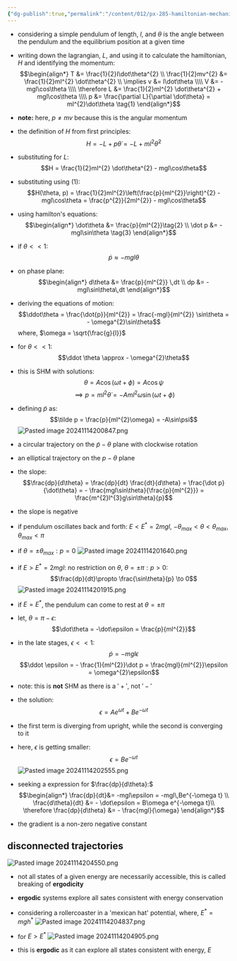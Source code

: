 ```yaml
---
{"dg-publish":true,"permalink":"/content/012/px-285-hamiltonian-mechanics-and-fluid-dynamics/term-1-hamiltonian-mechanics/f-hamilton-s-equations/px-285-f3b-a-pendulum/","noteIcon":"1","created":"2024-11-25T10:50:32.000+00:00","updated":"2024-12-12T13:38:35.132+00:00"}
---
```


- considering a simple pendulum of length, $l$, and $\theta$ is the angle between the pendulum and the equilibrium position at a given time
- writing down the lagrangian, $L$, and using it to calculate the hamiltonian, $H$ and identifying the momentum: 
$$\begin{align*}
	T &= \frac{1}{2}I\dot\theta^{2} \\
	\frac{1}{2}mv^{2} &= \frac{1}{2}ml^{2} \dot\theta^{2} \\
	\implies v &= l\dot\theta \\\\
	V &= -mgl\cos\theta \\\\
	\therefore L &= \frac{1}{2}ml^{2} \dot\theta^{2} + mgl\cos\theta \\\\
	p &= \frac{\partial L}{\partial \dot\theta} = ml^{2}\dot\theta \tag{1}
\end{align*}$$
- **note:** here, $p \neq mv$ because this is the angular momentum
- the definition of $H$ from first principles: 
$$H = - L + p \dot\theta = - L + ml^{2}\dot\theta^{2}$$
- substituting for $L:$ 
$$H = \frac{1}{2}ml^{2} \dot\theta^{2} - mgl\cos\theta$$
- substituting using $(1):$ 
$$H(\theta, p) = \frac{1}{2}ml^{2}\left(\frac{p}{ml^{2}}\right)^{2} - mgl\cos\theta = \frac{p^{2}}{2ml^{2}} - mgl\cos\theta$$
- using hamilton's equations: 
$$\begin{align*}
	\dot\theta &= \frac{p}{ml^{2}}\tag{2} \\
	\dot p &= -mgl\sin\theta \tag{3}
\end{align*}$$
- if $\theta<<1:$ 
$$\dot p \approx -mgl\theta$$ 
- on phase plane: 
$$\begin{align*}
	d\theta &= \frac{p}{ml^{2}} \,dt \\
	dp &= -mgl\sin\theta\,dt
\end{align*}$$

- deriving the equations of motion: 
$$\ddot\theta = \frac{\dot{p}}{ml^{2}} = \frac{-mgl}{ml^{2}} \sin\theta = - \omega^{2}\sin\theta$$
	where, $\omega = \sqrt{\frac{g}{l}}$
- for $\theta<<1:$ 
$$\ddot \theta \approx - \omega^{2}\theta$$
- this is SHM with solutions: 
$$\theta = A\cos(\omega t + \phi) = A\cos\psi$$
$$\implies p = ml^{2}\dot\theta = - Aml^{2} \omega \sin(\omega t + \phi)$$
- defining $\tilde p$ as: 
$$\tilde p = \frac{p}{ml^{2}\omega} = -A\sin\psi$$
![Pasted image 20241114200847.png](/img/user/pics/Pasted%20image%2020241114200847.png)
- a circular trajectory on the $\tilde p - \theta$ plane with clockwise rotation
- an elliptical trajectory on the $p-\theta$ plane
- the slope: 
$$\frac{dp}{d\theta} = \frac{dp}{dt} \frac{dt}{d\theta} = \frac{\dot p}{\dot\theta} = - \frac{mgl\sin\theta}{\frac{p}{ml^{2}}} = \frac{m^{2}l^{3}g\sin\theta}{p}$$
- the slope is negative
- if pendulum oscillates back and forth: $E<E^{*} = 2mgl$, $-\theta_{max} < \theta < \theta_{max}$, $\theta_{max}<\pi$
- if $\theta = \pm \theta_{max}: p=0$
![Pasted image 20241114201640.png](/img/user/pics/Pasted%20image%2020241114201640.png)
- if $E>E^{*} = 2mgl:$ no restriction on $\theta$, $\theta=\pm\pi : p>0:$ 
$$\frac{dp}{dt}\propto \frac{\sin\theta}{p} \to 0$$
![Pasted image 20241114201915.png](/img/user/pics/Pasted%20image%2020241114201915.png)
- if $E=E^{*}$, the pendulum can come to rest at $\theta=\pm\pi$
- let, $\theta = \pi - \epsilon:$ 
$$\dot\theta = -\dot\epsilon = \frac{p}{ml^{2}}$$
- in the late stages, $\epsilon<<1:$ 
$$\dot p = -mgl\epsilon$$
$$\ddot \epsilon = - \frac{1}{ml^{2}}\dot p = \frac{mgl}{ml^{2}}\epsilon = \omega^{2}\epsilon$$
- note: this is **not** SHM as there is a $'+'$, not $'-'$
- the solution: 
$$\epsilon = A e^{\omega t} + B e^{-\omega t}$$
- the first term is diverging from upright, while the second is converging to it
- here,  $\epsilon$ is getting smaller: 
$$\epsilon = Be^{-\omega t}$$
![Pasted image 20241114202555.png](/img/user/pics/Pasted%20image%2020241114202555.png)
- seeking a expression for $\frac{dp}{d\theta}:$ 
$$\begin{align*}
	\frac{dp}{dt}&= -mgl\epsilon = -mgl\,Be^{-\omega t} \\
	\frac{d\theta}{dt} &= - \dot\epsilon = B\omega e^{-\omega t}\\
	\therefore \frac{dp}{d\theta} &= - \frac{mgl}{\omega}
\end{align*}$$
- the gradient is a non-zero negative constant
## disconnected trajectories
![Pasted image 20241114204550.png](/img/user/pics/Pasted%20image%2020241114204550.png)
- not all states of a given energy are necessarily accessible, this is called breaking of **ergodicity**
- **ergodic** systems explore all sates consistent with energy conservation

- considering a rollercoaster in a 'mexican hat' potential, where, $E^{*} = mgh^{*}$
![Pasted image 20241114204837.png](/img/user/pics/Pasted%20image%2020241114204837.png)
- for $E>E^{*}$
![Pasted image 20241114204905.png](/img/user/pics/Pasted%20image%2020241114204905.png)
- this is **ergodic** as it can explore all states consistent with energy, $E$
